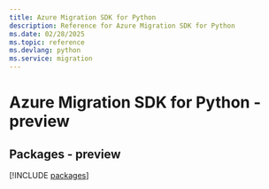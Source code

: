 ```yaml
---
title: Azure Migration SDK for Python
description: Reference for Azure Migration SDK for Python
ms.date: 02/28/2025
ms.topic: reference
ms.devlang: python
ms.service: migration
---
```

# Azure Migration SDK for Python - preview
## Packages - preview
[!INCLUDE [packages](migration-index.md)]